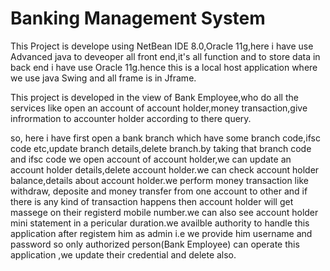 # Banking Management System
  This Project is develope using NetBean IDE 8.0,Oracle 11g,here i have use Advanced java to deveoper all front end,it's all function and to store data in back end i have use Oracle 11g.hence this is a local host application where we use java Swing and all frame is in Jframe.

  This project is developed in the view of Bank Employee,who do all the services like open an account of account holder,money transaction,give infrormation to accounter holder according to there query.
  
  so, here i have first open a bank branch which have some branch code,ifsc code etc,update branch details,delete branch.by taking that branch code and ifsc code we open account of account holder,we can update an account holder details,delete account holder.we can check account holder balance,details about account holder.we perform money transaction like withdraw, deposite and money transfer from one account to other and if there is any kind of transaction happens then account holder will get massege on their registerd mobile number.we can also see account holder mini statement in a pericular duration.we availble authority to handle this application after registem him as admin i.e we provide him username and password so only authorized person(Bank Employee) can operate this application ,we update their credential and delete also.  
